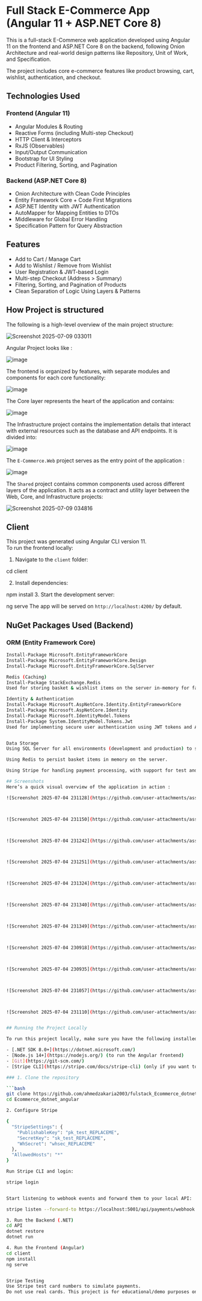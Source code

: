 # Full Stack E-Commerce App (Angular 11 + ASP.NET Core 8)

This is a full-stack E-Commerce web application developed using Angular 11 on the frontend and ASP.NET Core 8 on the backend, following Onion Architecture and real-world design patterns like Repository, Unit of Work, and Specification.

The project includes core e-commerce features like product browsing, cart, wishlist, authentication, and checkout.


## Technologies Used

### Frontend (Angular 11)

- Angular Modules & Routing
- Reactive Forms (including Multi-step Checkout)
- HTTP Client & Interceptors
- RxJS (Observables)
- Input/Output Communication
- Bootstrap for UI Styling
- Product Filtering, Sorting, and Pagination

### Backend (ASP.NET Core 8)

- Onion Architecture with Clean Code Principles
- Entity Framework Core + Code First Migrations
- ASP.NET Identity with JWT Authentication
- AutoMapper for Mapping Entities to DTOs
- Middleware for Global Error Handling
- Specification Pattern for Query Abstraction

## Features

- Add to Cart / Manage Cart
- Add to Wishlist / Remove from Wishlist
- User Registration & JWT-based Login
- Multi-step Checkout (Address > Summary)
- Filtering, Sorting, and Pagination of Products
- Clean Separation of Logic Using Layers & Patterns

## How Project is structured
The following is a high-level overview of the main project structure:

![Screenshot 2025-07-09 033011](https://github.com/user-attachments/assets/83ebf036-1728-40bb-8702-25eaa1826098)

Angular Project looks like : 

![image](https://github.com/user-attachments/assets/632b0c4e-8d4f-4cc0-8261-8ed5999159e0)

The frontend is organized by features, with separate modules and components for each core functionality:

![image](https://github.com/user-attachments/assets/9afd1dbd-3f8d-4aaa-a9c6-ca2198df7076)

The Core layer represents the heart of the application and contains:

![image](https://github.com/user-attachments/assets/7aa8c7c6-1c79-44ed-9d29-2fecce1f241b)

The Infrastructure project contains the implementation details that interact with external resources such as the database and API endpoints. It is divided into:

![image](https://github.com/user-attachments/assets/223395e0-527f-4fce-a3ce-8f43915dbd4a)

The `E-Commerce.Web` project serves as the entry point of the application :

![image](https://github.com/user-attachments/assets/de65263b-efd6-44dc-9aa6-73b452106b35)

The `Shared` project contains common components used across different layers of the application. It acts as a contract and utility layer between the Web, Core, and Infrastructure projects:

![Screenshot 2025-07-09 034816](https://github.com/user-attachments/assets/0196210d-f65c-43aa-be2c-5f008e980649)


## Client

This project was generated using Angular CLI version 11.  
To run the frontend locally:

1. Navigate to the `client` folder:

cd client

2. Install dependencies:

npm install
3. Start the development server:

ng serve
The app will be served on `http://localhost:4200/` by default.

## NuGet Packages Used (Backend)

### ORM (Entity Framework Core)

```bash
Install-Package Microsoft.EntityFrameworkCore
Install-Package Microsoft.EntityFrameworkCore.Design
Install-Package Microsoft.EntityFrameworkCore.SqlServer

Redis (Caching)
Install-Package StackExchange.Redis
Used for storing basket & wishlist items on the server in-memory for fast access and improved performance.

Identity & Authentication
Install-Package Microsoft.AspNetCore.Identity.EntityFrameworkCore
Install-Package Microsoft.AspNetCore.Identity
Install-Package Microsoft.IdentityModel.Tokens
Install-Package System.IdentityModel.Tokens.Jwt
Used for implementing secure user authentication using JWT tokens and ASP.NET Core Identity.


Data Storage
Using SQL Server for all environments (development and production) to store products, orders, and related entities.

Using Redis to persist basket items in memory on the server.

Using Stripe for handling payment processing, with support for test and secure 3D transactions.

## Screenshots
Here’s a quick visual overview of the application in action :

![Screenshot 2025-07-04 231128](https://github.com/user-attachments/assets/f4341012-9af6-4267-a804-04a1007a7051)



![Screenshot 2025-07-04 231150](https://github.com/user-attachments/assets/99c85487-b077-42d5-b876-2f15b8457fce)



![Screenshot 2025-07-04 231242](https://github.com/user-attachments/assets/6f2e6aa0-ec31-44a1-b4b1-a1028e71085f)



![Screenshot 2025-07-04 231251](https://github.com/user-attachments/assets/593995ba-6bb8-4afc-bfba-95accb6267e4)



![Screenshot 2025-07-04 231324](https://github.com/user-attachments/assets/c4f9e2ef-7cf7-46bf-8e6a-c857131158dc)



![Screenshot 2025-07-04 231340](https://github.com/user-attachments/assets/7de05097-3a54-4dba-9374-874c0d4bca35)



![Screenshot 2025-07-04 231349](https://github.com/user-attachments/assets/4b4e140e-5e14-4f89-ae16-8d1b1d2aff57)



![Screenshot 2025-07-04 230918](https://github.com/user-attachments/assets/0c97ea30-bf90-4284-907b-14fcae686c8d)



![Screenshot 2025-07-04 230935](https://github.com/user-attachments/assets/a9d0754b-e015-45e6-92da-61c43969e29f)



![Screenshot 2025-07-04 231057](https://github.com/user-attachments/assets/3b9c6720-e941-4c35-8088-b6844be5292b)



![Screenshot 2025-07-04 231110](https://github.com/user-attachments/assets/e6889c3e-c857-46dd-983b-d32b9aeb6aee)


## Running the Project Locally

To run this project locally, make sure you have the following installed:

- [.NET SDK 8.0+](https://dotnet.microsoft.com/)
- [Node.js 14+](https://nodejs.org/) (to run the Angular frontend)
- [Git](https://git-scm.com/)
- [Stripe CLI](https://stripe.com/docs/stripe-cli) (only if you want to test real webhook events)

### 1. Clone the repository

```bash
git clone https://github.com/ahmedzakaria2003/fulstack_Ecommerce_dotnet_angular
cd Ecommerce_dotnet_angular

2. Configure Stripe

{
  "StripeSettings": {
    "PublishableKey": "pk_test_REPLACEME",
    "SecretKey": "sk_test_REPLACEME",
    "WhSecret": "whsec_REPLACEME"
  },
  "AllowedHosts": "*"
}

Run Stripe CLI and login:

stripe login


Start listening to webhook events and forward them to your local API:

stripe listen --forward-to https://localhost:5001/api/payments/webhook -e payment_intent.succeeded

3. Run the Backend (.NET)
cd API
dotnet restore
dotnet run

4. Run the Frontend (Angular)
cd client
npm install
ng serve


Stripe Testing
Use Stripe test card numbers to simulate payments.
Do not use real cards. This project is for educational/demo purposes only.

